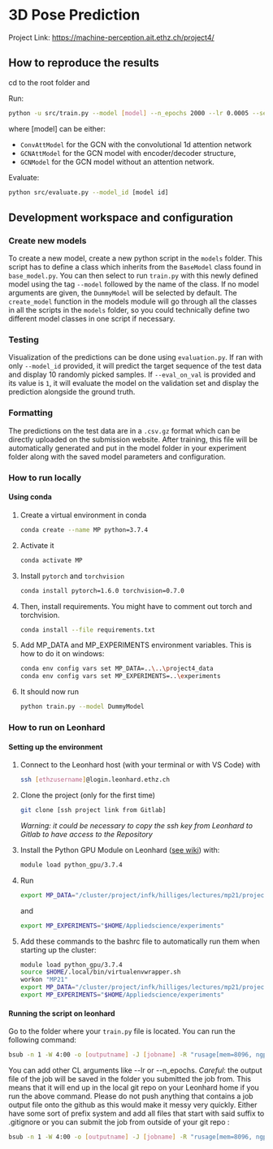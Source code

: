 # 3D Pose Prediction

Project Link: https://machine-perception.ait.ethz.ch/project4/

## How to reproduce the results

cd to the root folder and

Run:

```bash
python -u src/train.py --model [model] --n_epochs 2000 --lr 0.0005 --seed 42 --divide_lr_every 400
```

where [model] can be either:

* `ConvAttModel` for the GCN with the convolutional 1d attention network
* `GCNAttModel` for the GCN model with encoder/decoder structure,
* `GCNModel` for the GCN model without an attention network.

Evaluate:

```bash
python src/evaluate.py --model_id [model id]
```

## Development workspace and configuration

### Create new models

To create a new model, create a new python script in the `models` folder. This script has to define a class which inherits from the `BaseModel` class found in `base_model.py`. You can then select to run `train.py` with this newly defined model using the tag `--model` followed by the name of the class. If no model arguments are given, the `DummyModel` will be selected by default.
The `create_model` function in the models module will go through all the classes in all the scripts in the `models` folder, so you could technically define two different model classes in one script if necessary.

### Testing

Visualization of the predictions can be done using `evaluation.py`. If ran with only `--model_id` provided, it will predict the target sequence of the test data and display 10 randomly picked samples. If `--eval_on_val` is provided and its value is `1`, it will evaluate the model on the validation set and display the prediction alongside the ground truth.

### Formatting

The predictions on the test data are in a `.csv.gz` format which can be directly uploaded on the submission website. After training, this file will be automatically generated and put in the model folder in your experiment folder along with the saved model parameters and configuration.

### How to run locally

#### Using conda

1. Create a virtual environment in conda

   ```bash
   conda create --name MP python=3.7.4
   ```

1. Activate it

   ```bash
   conda activate MP
   ```

1. Install `pytorch` and `torchvision`

   ```bash
   conda install pytorch=1.6.0 torchvision=0.7.0
   ```

1. Then, install requirements. You might have to comment out torch and torchvision.

   ```bash
   conda install --file requirements.txt
   ```

1. Add MP_DATA and MP_EXPERIMENTS environment variables. This is how to do it on windows:

   ```bash
   conda env config vars set MP_DATA=..\..\project4_data
   conda env config vars set MP_EXPERIMENTS=..\experiments
   ```

1. It should now run

   ```bash
   python train.py --model DummyModel
   ```

### How to run on Leonhard

#### Setting up the environment

1. Connect to the Leonhard host (with your terminal or with VS Code) with

   ```bash
   ssh [ethzusername]@login.leonhard.ethz.ch
   ```

1. Clone the project (only for the first time)

   ```bash
   git clone [ssh project link from Gitlab] 
   ```

   *Warning: it could be necessary to copy the ssh key from Leonhard to Gitlab to have access to the Repository*

1. Install the Python GPU Module on Leonhard ([see wiki](https://scicomp.ethz.ch/wiki/Getting_started_with_clusters)) with:

   ```bash
   module load python_gpu/3.7.4
   ```

1. Run

   ```bash
   export MP_DATA="/cluster/project/infk/hilliges/lectures/mp21/project4"
   ```

   and

   ```bash
   export MP_EXPERIMENTS="$HOME/Appliedscience/experiments"
   ```

1. Add these commands to the bashrc file to automatically run them when starting up the cluster:

   ```bash
   module load python_gpu/3.7.4
   source $HOME/.local/bin/virtualenvwrapper.sh
   workon "MP21"
   export MP_DATA="/cluster/project/infk/hilliges/lectures/mp21/project4"
   export MP_EXPERIMENTS="$HOME/Appliedscience/experiments"
   ```

#### Running the script on leonhard

Go to the folder where your `train.py` file is located. You can run the following command:

```bash
bsub -n 1 -W 4:00 -o [outputname] -J [jobname] -R "rusage[mem=8096, ngpus_excl_p=1]" python -u train.py --model [model_class_name]
```

You can add other CL arguments like --lr or --n_epochs.
*Careful*: the output file of the job will be saved in the folder you submitted the job from. This means that it will end up in the local git repo on your Leonhard home if you run the above command. Please do not push anything that contains a job output file onto the github as this would make it messy very quickly. Either have some sort of prefix system and add all files that start with said suffix to .gitignore or you can submit the job from outside of your git repo :

```bash
bsub -n 1 -W 4:00 -o [outputname] -J [jobname] -R "rusage[mem=8096, ngpus_excl_p=1]" python -u mp_project/src/train.py --model [model_class_name]
```
